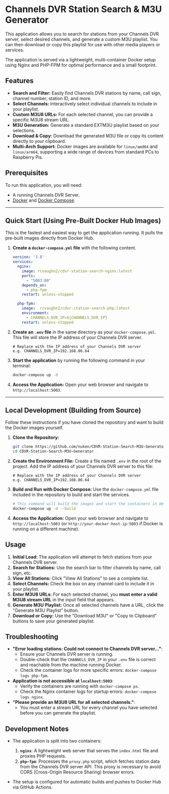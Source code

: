 # Channels DVR Station Search & M3U Generator

This application allows you to search for stations from your Channels DVR server, select desired channels, and generate a custom M3U playlist. You can then download or copy this playlist for use with other media players or services.

The application is served via a lightweight, multi-container Docker setup using Nginx and PHP-FPM for optimal performance and a small footprint.

## Features

  * **Search and Filter:** Easily find Channels DVR stations by name, call sign, channel number, station ID, and more.
  * **Select Channels:** Interactively select individual channels to include in your playlist.
  * **Custom M3U8 URLs:** For each selected channel, you can provide a specific M3U8 stream URL.
  * **M3U Generation:** Generate a standard EXTM3U playlist based on your selections.
  * **Download & Copy:** Download the generated M3U file or copy its content directly to your clipboard.
  * **Multi-Arch Support:** Docker images are available for `linux/amd64` and `linux/arm64`, supporting a wide range of devices from standard PCs to Raspberry Pis.

## Prerequisites

To run this application, you will need:

  * A running Channels DVR Server.
  * [Docker](https://www.docker.com/get-started) and [Docker Compose](https://docs.docker.com/compose/install/).

-----

## Quick Start (Using Pre-Built Docker Hub Images)

This is the fastest and easiest way to get the application running. It pulls the pre-built images directly from Docker Hub.

1.  **Create a `docker-compose.yml` file** with the following content.

    ```yaml
    version: '3.8'
    services:
      nginx:
        image: rcvaughn2/cdvr-station-search-nginx:latest
        ports:
          - "5003:80"
        depends_on:
          - php-fpm
        restart: unless-stopped

      php-fpm:
        image:  rcvaughn2/cdvr-station-search-php:latest
        environment:
          - CHANNELS_DVR_IP=${CHANNELS_DVR_IP}
        restart: unless-stopped
    ```

2.  **Create an `.env` file** in the same directory as your `docker-compose.yml`. This file will store the IP address of your Channels DVR server.

    ```
    # Replace with the IP address of your Channels DVR server
    e.g. CHANNELS_DVR_IP=192.168.86.64
    ```

3.  **Start the application** by running the following command in your terminal:

    ```bash
    docker-compose up -d
    ```

4.  **Access the Application:** Open your web browser and navigate to `http://localhost:5003`.

-----

## Local Development (Building from Source)

Follow these instructions if you have cloned the repository and want to build the Docker images yourself.

1.  **Clone the Repository:**

    ```bash
    git clone https://github.com/nuken/CDVR-Station-Search-M3U-Generator.git
    cd CDVR-Station-Search-M3U-Generator
    ```

2.  **Create the Environment File:** Create a file named `.env` in the root of the project. Add the IP address of your Channels DVR server to this file:

    ```
    # Replace with the IP address of your Channels DVR server
    e.g. CHANNELS_DVR_IP=192.168.86.64
    ```

3.  **Build and Run with Docker Compose:** Use the `docker-compose.yml` file included in the repository to build and start the services.

    ```bash
    # This command will build the images and start the containers in detached mode
    docker-compose up -d --build
    ```

4.  **Access the Application:** Open your web browser and navigate to `http://localhost:5003` (or `http://your-docker-host-ip:5003` if Docker is running on a different machine).

## Usage

1.  **Initial Load:** The application will attempt to fetch stations from your Channels DVR server.
2.  **Search for Stations:** Use the search bar to filter channels by name, call sign, etc.
3.  **View All Stations:** Click "View All Stations" to see a complete list.
4.  **Select Channels:** Check the box on any channel card to include it in your playlist.
5.  **Enter M3U8 URLs:** For each selected channel, you **must enter a valid M3U8 stream URL** in the input field that appears.
6.  **Generate M3U Playlist:** Once all selected channels have a URL, click the "Generate M3U Playlist" button.
7.  **Download or Copy:** Use the "Download M3U" or "Copy to Clipboard" buttons to save your generated playlist.

## Troubleshooting

  * **"Error loading stations: Could not connect to Channels DVR server..."**:
      * Ensure your Channels DVR server is running.
      * Double-check that the `CHANNELS_DVR_IP` in your `.env` file is correct and reachable from the machine running Docker.
      * Check the container logs for more specific errors: `docker-compose logs php-fpm`.
  * **Application is not accessible at `localhost:5003`**:
      * Verify the containers are running with `docker-compose ps`.
      * Check the Nginx container logs for startup errors: `docker-compose logs nginx`.
  * **"Please provide an M3U8 URL for all selected channels."**:
      * You must enter a stream URL for every channel you have selected before you can generate the playlist.

## Development Notes

  * The application is split into two containers:
    1.  **`nginx`**: A lightweight web server that serves the `index.html` file and proxies PHP requests.
    2.  **`php-fpm`**: Processes the `proxy.php` script, which fetches station data from the Channels DVR server API. This proxy is necessary to avoid CORS (Cross-Origin Resource Sharing) browser errors.

  * The setup is configured for automatic builds and pushes to Docker Hub via GitHub Actions.


